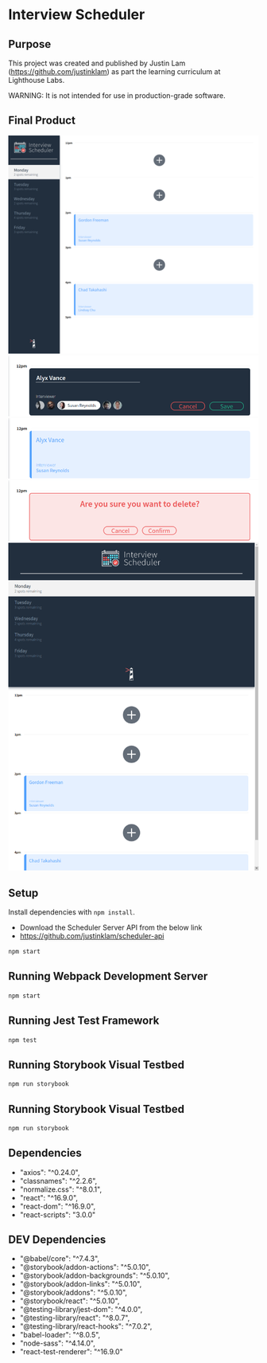 # Interview Scheduler

## Purpose
This project was created and published by Justin Lam (https://github.com/justinklam) as part the learning curriculum at Lighthouse Labs.

WARNING: It is not intended for use in production-grade software.

## Final Product

![main](https://raw.githubusercontent.com/justinklam/scheduler/master/screenshots/MainPage.png)
![appointment](https://raw.githubusercontent.com/justinklam/scheduler/master/screenshots/Appointment.png)
![saved-appointment](https://raw.githubusercontent.com/justinklam/scheduler/master/screenshots/SetAppointment.png)
![delete](https://raw.githubusercontent.com/justinklam/scheduler/master/screenshots/Delete.png)
![mobile-view](https://raw.githubusercontent.com/justinklam/scheduler/master/screenshots/MediaQueries.png)

## Setup

Install dependencies with `npm install`.

* Download the Scheduler Server API from the below link
* https://github.com/justinklam/scheduler-api

```sh
npm start
```

## Running Webpack Development Server

```sh
npm start
```

## Running Jest Test Framework

```sh
npm test
```

## Running Storybook Visual Testbed

```sh
npm run storybook
```

## Running Storybook Visual Testbed

```sh
npm run storybook
```

## Dependencies

  - "axios": "^0.24.0",
  - "classnames": "^2.2.6",
  - "normalize.css": "^8.0.1",
  - "react": "^16.9.0",
  - "react-dom": "^16.9.0",
  - "react-scripts": "3.0.0"

## DEV Dependencies
  - "@babel/core": "^7.4.3",
  - "@storybook/addon-actions": "^5.0.10",
  - "@storybook/addon-backgrounds": "^5.0.10",
  - "@storybook/addon-links": "^5.0.10",
  - "@storybook/addons": "^5.0.10",
  - "@storybook/react": "^5.0.10",
  - "@testing-library/jest-dom": "^4.0.0",
  - "@testing-library/react": "^8.0.7",
  - "@testing-library/react-hooks": "^7.0.2",
  - "babel-loader": "^8.0.5",
  - "node-sass": "^4.14.0",
  - "react-test-renderer": "^16.9.0"
